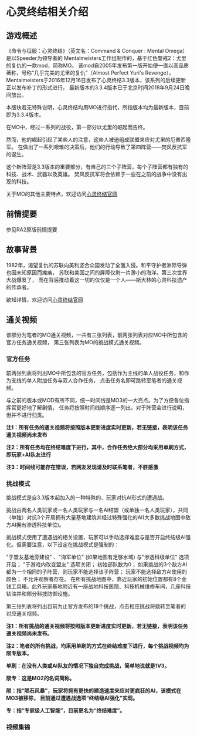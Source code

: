 # 心灵终结相关介绍
    
## 游戏概述

《命令与征服：心灵终结》（英文名：Command & Conquer : Mental Omega）是以Speeder为领导者的
Mentalmeisters工作组制作的，基于红色警戒2：尤里的复仇的一款mod，简称MO。
该mod自2005年发布第一版开始便一直以高品质著称，号称“几乎完美的尤里的复仇”（Almost Perfect Yuri's Revenge）。
Mentalmeisters于2016年12月16日发布了心灵终结3.3版本，该系列的后续更新正以发布补丁的形式进行，
最新版本的3.3.4版本已于北京时间2018年9月24日晚间放出。

本版块若无特殊说明，心灵终结均用MO进行指代，所指版本均为最新版本，目前即为3.3.4版本。

在MO中，经过一系列的战役，第一部分以尤里的崛起而告终。

然而，他的崛起引起了某些人的注意，这些人被迫组成联盟来应对尤里的厄普西隆军。
在做出了一系列艰难的决策后，他们的行动导致了第四阵营——焚风反抗军的诞生。

这个新阵营是3.3版本的重要部分，有自己的三个子阵营，每个子阵营都有独有的科技、战术、武器以及英雄。
焚风反抗军将会依赖于一些在之前的战争中没有出现的科技。

关于MO的其他主要特点，欢迎访问[心灵终结官网](http://mentalomega.com/ch/index.php?page=mod)

## 前情提要

参见<a onclick="change_section(1);read_md('missions-and-mods/ra2/ra2.md');ra2_list()">RA2原版前情提要</a>

## 故事背景

1982年，渴望复仇的苏联向美利坚合众国发动了全面入侵。和平守护者洲际导弹也因未知原因而瘫痪，
苏联和美国之间的屏障仅剩一片渺小的海洋。第三次世界大战爆发了，
而在背后推动着这一切的仅仅是一个人——斯大林的心灵科技遗产的传承者。

欲知详情，欢迎访问[心灵终结官网](http://mentalomega.com/ch/index.php?page=story)

## 通关视频

该部分为笔者的MO通关视频，一共有三张列表，前两张列表对应MO中所包含的官方任务通关视频，
第三张列表为MO的挑战模式通关视频。

### 官方任务

前两张列表将列出MO中所包含的官方任务，包括作为主线的单人战役任务，和作为支线的单人附加任务与双人合作任务，
点击任务名即可跳转至笔者的通关视频。

与之前的版本或MOD有所不同，统一时间线是MO3的一大亮点。为了方便各位指挥官更好地了解剧情，
任务将按照时间线顺序逐一列出，对于阵营会进行说明，但并不进行归类。

<strong>注1：所有任务的通关视频将按照版本更新进度实时更新，若无链接，表明该任务通关视频尚未发布</strong>

<strong>注2：所有任务均在终结难度下进行，其中，合作任务绝大部分均采用单刷方式，即玩家+AI队友进行</strong>

<strong>注3：时间线可能存在错误，若网友发现请及时联系笔者，不胜感激</strong>

### 挑战模式

挑战模式是自3.3版本起加入的一种特殊的、玩家对抗AI形式的遭遇战。

挑战由两名人类玩家或一名人类玩家与一名AI结盟（或单独一名人类玩家），共同（单独）对抗3个开局拥有大量基地建筑并经过特殊强化的AI(大多数挑战地图中敌方AI拥有渗透科技单位)。

挑战模式使用了遭遇战的相关设置，玩家可以手动选择难度与是否开启终结级AI强化。但需要注意，以下设定在挑战模式是强制的：

"于盟友基地旁建设" 、"海军单位" (如果地图有足够水域) 与"渗透科级单位" 选项开启；
"于游戏内改变盟友" 选项关闭；
初始部队数为0；
如果挑战的3个敌方AI都为一个相同的子阵营，则玩家不能选择该子阵营；
玩家不能选择敌方AI使用的颜色；
不允许观察者存在。
在所有挑战地图中，靠近玩家的初始位置都有8个金钱工具箱。此外玩家基地附近有一座战地科技医院、科技机械维修车间，几座科技钻油井和部分科技防御设施。

第三张列表将列出目前为止官方发布的18个挑战，点击相应挑战将跳转至笔者的对应通关视频。

<strong>注1：所有挑战的通关视频将按照版本更新进度实时更新，若无链接，表明该任务通关视频尚未发布。</strong>

<strong>注2：笔者的所有挑战，均采用单刷的方式在终结难度下进行，每个挑战视频均为陨专版本。</strong>

<strong>单刷：在没有人类或AI队友的情况下独自完成挑战，简单地说就是1V3。</strong>

<strong>陨专：这是MO2的名词简称。</strong>

<strong>陨：指“陨石风暴”，玩家将拥有更快的建造速度来应对更疯狂的AI，该模式在MO3被移除，
目前通过遭遇战选项“终结级AI强化”实现。</strong>

<strong>专：指“专家级人工智能”，目前更名为“终结难度”。</strong>

### 视频集锦